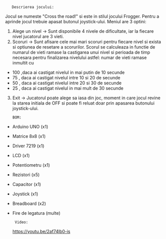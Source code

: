        Descrierea jocului:
   
Jocul se numeste "Cross the road!" si este in stilul jocului Frogger. Pentru a aprinde jocul trebuie apasat butonul joystick-ului.
Meniul are 3 optini:
1. Alege un nivel
-> Sunt disponibile 4 nivele de dificultate, iar la fiecare nivel jucatorul are 3 vieti. 
2. Scoruri
-> Sunt afisare cele mai mari scoruri pentru fiecare nivel si exista si optiunea de resetare a scorurilor. Scorul se calculeaza in functie de numarul de vieti ramase la castigarea unui nivel si perioada de timp necesara pentru finalizarea nivelului astfel: 
numar de vieti ramase inmultit cu
- 100 ,daca ai castigat nivelul in mai putin de 10 secunde
- 75 , daca ai castigat nivelul intre 10 si 20 de secunde
- 50 , daca ai castigat nivelul intre 20 si 30 de secunde
- 25 , daca ai castigat nivelul in mai mult de 30 secunde
3. Exit 
-> Jucatorul poate alege sa iasa din joc, moment in care jocul revine la starea initiala de OFF si poate fi reluat doar prin apasarea butonului joystick-ului.


 
       BOM:
- Arduino UNO (x1)
- Matrice 8x8 (x1)
- Driver 7219 (x1)
- LCD (x1)
- Potentiometru (x1)
- Rezistori (x5)
- Capacitor (x1)
- Joystick (x1)
- Breadboard (x2)
- Fire de legatura (multe)



       Video:
  https://youtu.be/2af74lb0-is
